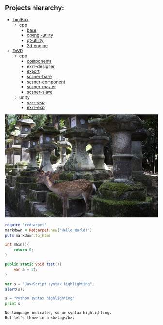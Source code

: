 Projects hierarchy:
-------------------

* [ToolBox](https://gitlab.epfl.ch/lnco-dev/exvr/tree/master/cpp/toolbox)
  * cpp
    * [base](https://gitlab.epfl.ch/lnco-dev/exvr/tree/master/cpp/toolbox/base)
    * [opengl-utility](https://gitlab.epfl.ch/lnco-dev/exvr/tree/master/cpp/toolbox/opengl-utility)
    * [qt-utility](https://gitlab.epfl.ch/lnco-dev/exvr/tree/master/cpp/toolbox/qt-utility)
    * [3d-engine](https://gitlab.epfl.ch/lnco-dev/exvr/tree/master/cpp/toolbox/3d-engine)
* [ExVR](https://gitlab.epfl.ch/lnco-dev/exvr/tree/master/cpp/exvr)
  * cpp
    * [components](https://gitlab.epfl.ch/lnco-dev/exvr/tree/master/cpp/exvr/components)
    * [exvr-designer](https://gitlab.epfl.ch/lnco-dev/exvr/tree/master/cpp/exvr/designer)
    * [export](https://gitlab.epfl.ch/lnco-dev/exvr/tree/master/cpp/exvr/export)
    * [scaner-base](https://gitlab.epfl.ch/lnco-dev/exvr/tree/master/cpp/exvr/scaner-base)
    * [scaner-component](https://gitlab.epfl.ch/lnco-dev/exvr/tree/master/cpp/exvr/scaner-component)
    * [scaner-master](https://gitlab.epfl.ch/lnco-dev/exvr/tree/master/cpp/exvr/scaner-master)
    * [scaner-slave](https://gitlab.epfl.ch/lnco-dev/exvr/tree/master/cpp/exvr/scaner-slave)
  * unity
    * [exvr-exp](https://gitlab.epfl.ch/lnco-dev/exvr/tree/master/unity/exvr-exp)
	* [exvr-exp](https://google.fr)
	
	
![Drag Racing](csharp_images/1.jpg)

```ruby
require 'redcarpet'
markdown = Redcarpet.new("Hello World!")
puts markdown.to_html
````

```cpp
int main(){
    return 0;
}
```

```c#
public static void test(){
    var a = 5f;
}
```

```javascript
var s = "JavaScript syntax highlighting";
alert(s);
```
 
```python
s = "Python syntax highlighting"
print s
```
 
```
No language indicated, so no syntax highlighting. 
But let's throw in a <b>tag</b>.
```